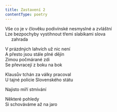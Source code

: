 ```yaml
---
title: Zastavení 2
contentType: poetry
---
```


<section>

Vše co je v člověku podivínské nesmyslné a zvláštní  
Lze bezpochyby vystihnout třemi slabikami slova  
     zahrada

V prázdných lahvích už nic není  
A přesto jsou stále plné dějin  
Zimou počmárané zdi  
Se převracejí z boku na bok

</section>

<section>

Klausův tchán za války pracoval  
U tajné policie Slovenského státu

</section>

<section>

Najisto míří stmívání

</section>

<section>

Některé pohledy  
Si schováváme až na jaro

</section>
